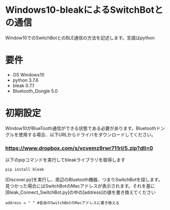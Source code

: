 # Windows10-bleakによるSwitchBotとの通信
Window10でのSwitchBotとのBLE通信の方法を記述します。言語はpython
# 要件
* OS Windows10
* python 3.7.6
* bleak 0.7.1
* Bluetooth_Dongle 5.0

# 初期設定
Window10がBlueTooth通信ができる状態である必要があります。Bluetoothドングルを使用する場合、以下URLからドライバをダウンロードしてください。
### https://www.dropbox.com/s/vcvemz9rwr711rl/5.zip?dll=0

以下のpipコマンドを実行してbleakライブラリを取得します

    pip install bleak

[Discover.py]を実行し、周辺のBluetooth機器、つまりSwitchBotを探します。見つかった場合にはSwitchBotのMacアドレスが表示されます。それを基に[Bleak_Connect_SwitchBot.py]の中の[address]の値を書き換えてください

    
    address = " " #各自のSwitchBotのMacアドレスに書き換える


